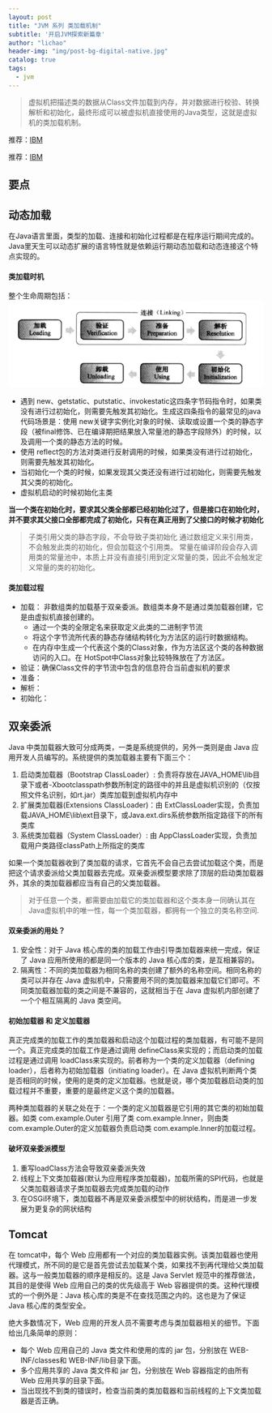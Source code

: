 ```yaml
---
layout: post
title: "JVM 系列 类加载机制"
subtitle: '开启JVM探索新篇章'
author: "lichao"
header-img: "img/post-bg-digital-native.jpg"
catalog: true
tags:
  - jvm
---
```


> 虚拟机把描述类的数据从Class文件加载到内存，并对数据进行校验、转换解析和初始化，最终形成可以被虚拟机直接使用的Java类型，这就是虚拟机的类加载机制。

推荐：[IBM](https://www.ibm.com/developerworks/cn/java/j-lo-classloader/index.html)

推荐：[IBM](http://hengyunabc.github.io/spring-boot-classloader/)


## 要点
## 动态加载
在Java语言里面，类型的加载、连接和初始化过程都是在程序运行期间完成的。Java里天生可以动态扩展的语言特性就是依赖运行期动态加载和动态连接这个特点实现的。

#### 类加载时机
整个生命周期包括：
![存储概览](/img/jvm/jvm1.png)
* 遇到 new、getstatic、putstatic、invokestatic这四条字节码指令时，如果类没有进行过初始化，则需要先触发其初始化。生成这四条指令的最常见的java代码场景是：使用 new关键字实例化对象的时候、读取或设置一个类的静态字段（被final修饰、已在编译期把结果放入常量池的静态字段除外）的时候，以及调用一个类的静态方法的时候。
* 使用 reflect包的方法对类进行反射调用的时候，如果类没有进行过初始化，则需要先触发其初始化。
* 当初始化一个类的时候，如果发现其父类还没有进行过初始化，则需要先触发其父类的初始化。
* 虚拟机启动的时候初始化主类

**当一个类在初始化时，要求其父类全部都已经初始化过了，但是接口在初始化时，并不要求其父接口全部都完成了初始化，只有在真正用到了父接口的时候才初始化**

> 子类引用父类的静态字段，不会导致子类初始化
> 通过数组定义来引用类，不会触发此类的初始化，但会加载这个引用类。
> 常量在编译阶段会存入调用类的常量池中，本质上并没有直接引用到定义常量的类，因此不会触发定义常量的类的初始化。

#### 类加载过程
* 加载： 非数组类的加载基于双亲委派。数组类本身不是通过类加载器创建，它是由虚拟机直接创建的。
    * 通过一个类的全限定名来获取定义此类的二进制字节流
    * 将这个字节流所代表的静态存储结构转化为方法区的运行时数据结构。
    * 在内存中生成一个代表这个类的Class对象，作为方法区这个类的各种数据访问的入口。在 HotSpot中Class对象比较特殊放在了方法区。
* 验证：确保Class文件的字节流中包含的信息符合当前虚拟机的要求
* 准备：
* 解析：
* 初始化：
## 双亲委派
Java 中类加载器大致可分成两类，一类是系统提供的，另外一类则是由 Java 应用开发人员编写的。系统提供的类加载器主要有下面三个：
1. 启动类加载器（Bootstrap ClassLoader）: 负责将存放在JAVA_HOME\lib目录下或者-Xbootclasspath参数所制定的路径中的并且是虚拟机识别的（仅按照文件名识别，如rt.jar）类库加载到虚拟机内存中
2. 扩展类加载器(Extensions ClassLoader)：由 ExtClassLoader实现，负责加载JAVA_HOME\lib\ext目录下，或Java.ext.dirs系统参数所指定路径下的所有类库
3. 系统类加载器（System ClassLoader）: 由 AppClassLoader实现，负责加载用户类路径classPath上所指定的类库

如果一个类加载器收到了类加载的请求，它首先不会自己去尝试加载这个类，而是把这个请求委派给父类加载器去完成。双亲委派模型要求除了顶层的启动类加载器外，其余的类加载器都应当有自己的父类加载器。

> 对于任意一个类，都需要由加载它的类加载器和这个类本身一同确认其在Java虚拟机中的唯一性，每一个类加载器，都拥有一个独立的类名称空间.

#### 双亲委派的用处？
1. 安全性：对于 Java 核心库的类的加载工作由引导类加载器来统一完成，保证了 Java 应用所使用的都是同一个版本的 Java 核心库的类，是互相兼容的。
2. 隔离性：不同的类加载器为相同名称的类创建了额外的名称空间。相同名称的类可以并存在 Java 虚拟机中，只需要用不同的类加载器来加载它们即可。不同类加载器加载的类之间是不兼容的，这就相当于在 Java 虚拟机内部创建了一个个相互隔离的 Java 类空间。

#### 初始加载器 和 定义加载器
真正完成类的加载工作的类加载器和启动这个加载过程的类加载器，有可能不是同一个。真正完成类的加载工作是通过调用 defineClass来实现的；而启动类的加载过程是通过调用 loadClass来实现的。前者称为一个类的定义加载器（defining loader），后者称为初始加载器（initiating loader）。在 Java 虚拟机判断两个类是否相同的时候，使用的是类的定义加载器。也就是说，哪个类加载器启动类的加载过程并不重要，重要的是最终定义这个类的加载器。

两种类加载器的关联之处在于：一个类的定义加载器是它引用的其它类的初始加载器。如类 com.example.Outer 引用了类 com.example.Inner，则由类 com.example.Outer的定义加载器负责启动类 com.example.Inner的加载过程。

#### 破坏双亲委派模型
1. 重写loadClass方法会导致双亲委派失效
2. 线程上下文类加载器(默认为应用程序类加载器)，加载所需的SPI代码，也就是父类加载器请求子类加载器去完成类加载的动作
3. 在OSGi环境下，类加载器不再是双亲委派模型中的树状结构，而是进一步发展为更复杂的网状结构

## Tomcat
在 tomcat中，每个 Web 应用都有一个对应的类加载器实例。该类加载器也使用代理模式，所不同的是它是首先尝试去加载某个类，如果找不到再代理给父类加载器。这与一般类加载器的顺序是相反的。这是 Java Servlet 规范中的推荐做法，其目的是使得 Web 应用自己的类的优先级高于 Web 容器提供的类。这种代理模式的一个例外是：Java 核心库的类是不在查找范围之内的。这也是为了保证 Java 核心库的类型安全。

绝大多数情况下，Web 应用的开发人员不需要考虑与类加载器相关的细节。下面给出几条简单的原则：
* 每个 Web 应用自己的 Java 类文件和使用的库的 jar 包，分别放在 WEB-INF/classes和 WEB-INF/lib目录下面。
* 多个应用共享的 Java 类文件和 jar 包，分别放在 Web 容器指定的由所有 Web 应用共享的目录下面。
* 当出现找不到类的错误时，检查当前类的类加载器和当前线程的上下文类加载器是否正确。